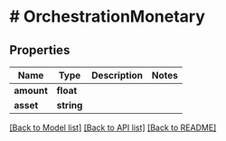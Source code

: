 # # OrchestrationMonetary

## Properties

Name | Type | Description | Notes
------------ | ------------- | ------------- | -------------
**amount** | **float** |  |
**asset** | **string** |  |

[[Back to Model list]](../../README.md#models) [[Back to API list]](../../README.md#endpoints) [[Back to README]](../../README.md)
